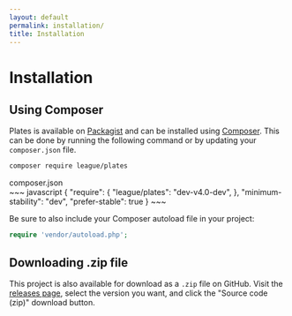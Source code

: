 ```yaml
---
layout: default
permalink: installation/
title: Installation
---
```


Installation
============

## Using Composer

Plates is available on [Packagist](https://packagist.org/packages/league/plates) and can be installed using [Composer](https://getcomposer.org/). This can be done by running the following command or by updating your `composer.json` file.

~~~ bash
composer require league/plates
~~~

<div class="filename">composer.json</div>
~~~ javascript
{
    "require": {
        "league/plates": "dev-v4.0-dev",
    },
    "minimum-stability": "dev",
    "prefer-stable": true
}
~~~

Be sure to also include your Composer autoload file in your project:

~~~ php
require 'vendor/autoload.php';
~~~

## Downloading .zip file

This project is also available for download as a `.zip` file on GitHub. Visit the [releases page](https://github.com/thephpleague/plates/releases), select the version you want, and click the "Source code (zip)" download button.
